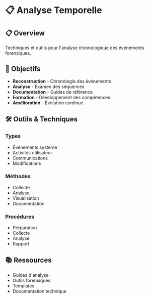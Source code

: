 # 📋 Analyse Temporelle

## 📋 Overview

Techniques et outils pour l'analyse chronologique des événements forensiques.

## 🎯 Objectifs

- **Reconstruction** - Chronologie des événements
- **Analyse** - Examen des séquences
- **Documentation** - Guides de référence
- **Formation** - Développement des compétences
- **Amélioration** - Évolution continue

## 🛠️ Outils & Techniques

### Types
- Événements système
- Activités utilisateur
- Communications
- Modifications

### Méthodes
- Collecte
- Analyse
- Visualisation
- Documentation

### Procédures
- Préparation
- Collecte
- Analyse
- Rapport

## 📚 Ressources

- Guides d'analyse
- Outils forensiques
- Templates
- Documentation technique 